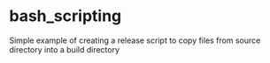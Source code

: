 # bash_scripting
Simple example of creating a release script to copy files from source directory into a build directory
